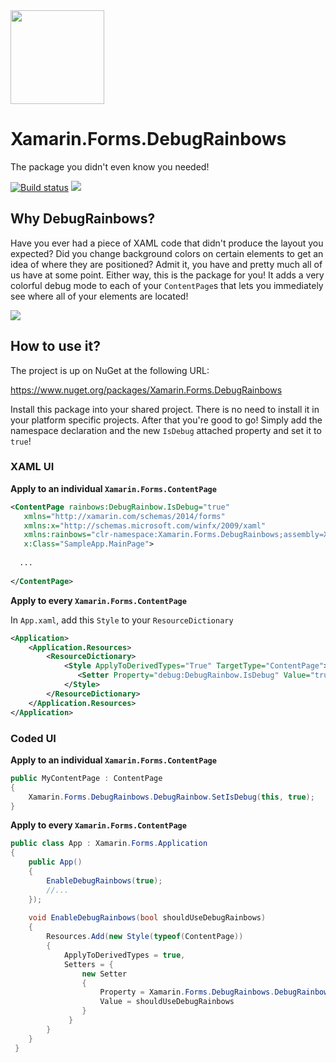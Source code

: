 <img src="https://github.com/sthewissen/Xamarin.Forms.DebugRainbows/blob/master/images/icon.png" width="150px" />

# Xamarin.Forms.DebugRainbows
The package you didn't even know you needed!

[![Build status](https://sthewissen.visualstudio.com/DebugRainbows/_apis/build/status/DebugRainbows-Deployment-CI)]() ![](https://img.shields.io/nuget/vpre/Xamarin.Forms.DebugRainbows.svg)

## Why DebugRainbows?

Have you ever had a piece of XAML code that didn't produce the layout you expected? Did you change background colors on certain elements to get an idea of where they are positioned? Admit it, you have and pretty much all of us have at some point. Either way, this is the package for you! It adds a very colorful debug mode to each of your `ContentPage`s that lets you immediately see where all of your elements are located!

<img src="https://raw.githubusercontent.com/sthewissen/Xamarin.Forms.DebugRainbows/master/images/sample.png" />

## How to use it?

The project is up on NuGet at the following URL:

https://www.nuget.org/packages/Xamarin.Forms.DebugRainbows

Install this package into your shared project. There is no need to install it in your platform specific projects. After that you're good to go! Simply add the namespace declaration and the new `IsDebug` attached property and set it to `true`!

### XAML UI

**Apply to an individual `Xamarin.Forms.ContentPage`**

```xml
<ContentPage rainbows:DebugRainbow.IsDebug="true" 
   xmlns="http://xamarin.com/schemas/2014/forms" 
   xmlns:x="http://schemas.microsoft.com/winfx/2009/xaml" 
   xmlns:rainbows="clr-namespace:Xamarin.Forms.DebugRainbows;assembly=Xamarin.Forms.DebugRainbows" 
   x:Class="SampleApp.MainPage">
             
  ...
             
</ContentPage>
```

**Apply to every `Xamarin.Forms.ContentPage`**

In `App.xaml`, add this `Style` to your `ResourceDictionary`

```xml
<Application>
    <Application.Resources>
        <ResourceDictionary>
            <Style ApplyToDerivedTypes="True" TargetType="ContentPage">
               <Setter Property="debug:DebugRainbow.IsDebug" Value="true" />
            </Style>
        </ResourceDictionary>
    </Application.Resources>
</Application>  
```

### Coded UI

**Apply to an individual `Xamarin.Forms.ContentPage`**

```csharp
public MyContentPage : ContentPage
{
    Xamarin.Forms.DebugRainbows.DebugRainbow.SetIsDebug(this, true);
}
```

**Apply to every `Xamarin.Forms.ContentPage`**

```csharp
public class App : Xamarin.Forms.Application
{
    public App()
    {
        EnableDebugRainbows(true);
        //...
    });
    
    void EnableDebugRainbows(bool shouldUseDebugRainbows)
    {
        Resources.Add(new Style(typeof(ContentPage))
        {
            ApplyToDerivedTypes = true,
            Setters = {
                new Setter
                {
                    Property = Xamarin.Forms.DebugRainbows.DebugRainbow.IsDebugProperty,
                    Value = shouldUseDebugRainbows
                }
             }
        }
    }
 }
 ```
            


